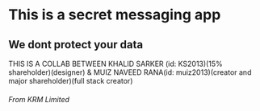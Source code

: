 # This is a secret messaging app
## We dont protect your data 
THIS IS A COLLAB BETWEEN KHALID SARKER (id: KS2013)(15% shareholder)(designer) & MUIZ NAVEED RANA(id: muiz2013)(creator and major shareholder)(full stack creator)


###### From KRM Limited